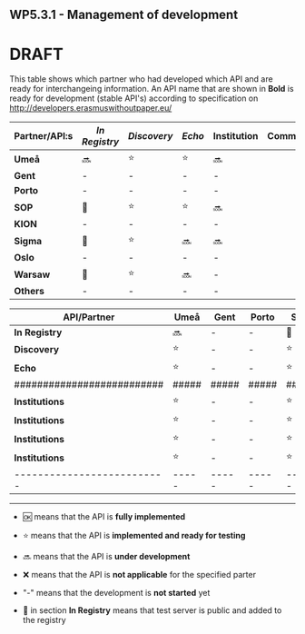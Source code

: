 ## WP5.3.1 - Management of development 

# DRAFT

This table shows which partner who had developed which API and are ready for interchangeing information. An API name that are shown in **Bold** is ready for development (stable API's) according to specification on http://developers.erasmuswithoutpaper.eu/



| Partner/API:s | *In Registry* | *Discovery* | *Echo* | **Institution** |             Comment             |
| ------------- | -----------   | ----------- | ------ | --------------- | ------------------------------- |
| **Umeå**      | :soon:        | :star:      | :star: | :soon:          |                                 |
| **Gent**      |     -         |   -         | -      |    -            |                                 |
| **Porto**     |     -         |   -         | -      |    -            |                                 |
| **SOP**       | :link:        | :star:      | :star: | :soon:          |                                 |
| **KION**      |     -         |   -         | -      |    -            |                                 |
| **Sigma**     | :link:        | :star:      | :soon: | :soon:          |                                 |
| **Oslo**      |     -         |   -         | -      |    -            |                                 |
| **Warsaw**    | :link:        | :star:      | :soon: |    -            |                                 |
| **Others**    |     -         |   -         | -      |    -            |                                 |

| API/Partner                | Umeå  | Gent  | Porto |  SOP  | KION  | Sigma | Oslo  | Warsaw | Others|
| -------------------------- | ----- | ----- | ----- | ----- | ----- | ----- | ----- | ------ | ----- |
| **In Registry**            |:soon: |   -   |   -   |:link: |   -   |:link: |   -   |:link:  |   -   |
| **Discovery**              |:star: |   -   |   -   |:star: |   -   |:star: |   -   |:star:  |   -   |
| **Echo**                   |:star: |   -   |   -   |:star: |   -   |:soon: |   -   |:soon:  |   -   |
| ########################## | ##### | ##### | ##### | ##### | ##### | ##### | ##### | ###### | ##### |
| **Institutions**           |:star: |   -   |   -   |:star: |   -   |:soon: |   -   |:soon:  |   -   |
| **Institutions**           |:star: |   -   |   -   |:star: |   -   |:soon: |   -   |:soon:  |   -   |
| **Institutions**           |:star: |   -   |   -   |:star: |   -   |:soon: |   -   |:soon:  |   -   |
| **Institutions**           |:star: |   -   |   -   |:star: |   -   |:soon: |   -   |:soon:  |   -   |
| -------------------------- | ----- | ----- | ----- | ----- | ----- | ----- | ----- | ------ | ----- |

---
* :ok: means that the API is **fully implemented**
* :star: means that the API is **implemented and ready for testing**
* :soon: means that the API is **under development**
* :x: means that the API is **not applicable** for the specified parter 
* "-" means that the development is **not started** yet

* :link: in section **In Registry** means that test server is public and added to the registry 
